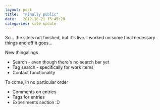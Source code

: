 ```yaml
---
layout: post
title:  "Finally public"
date:   2012-10-21 15:45:28
categories: site update
---
```


So... the site's not finished, but it's live. I worked on some final necessary things and off it goes...

New thingalings

  * Search - even though there's no search bar yet
  * Tag search - specifically for work items
  * Contact functionality

To come, in no particular order

  * Comments on entries
  * Tags for entries
  * Experiments section :D